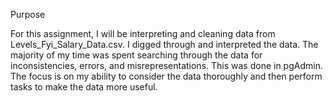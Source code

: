 Purpose

For this assignment, I will be interpreting and cleaning data from Levels_Fyi_Salary_Data.csv. I digged through and interpreted
the data. The majority of my time was spent searching through the data for inconsistencies, errors, and misrepresentations. 
This was done in pgAdmin. The focus is on my ability to consider the data thoroughly and then perform tasks to make the data more useful. 
